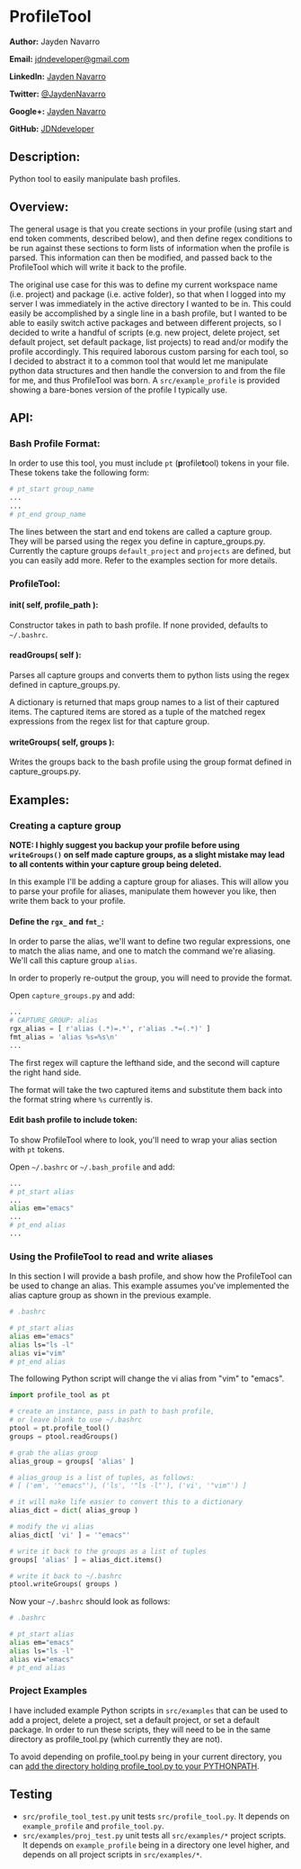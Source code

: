 ProfileTool
========================

**Author:** Jayden Navarro

**Email:** jdndeveloper@gmail.com

**LinkedIn:** [Jayden Navarro](https://www.linkedin.com/in/jaydennavarro)

**Twitter:** [@JaydenNavarro](https://twitter.com/JaydenNavarro)

**Google+:** [Jayden Navarro](https://plus.google.com/u/0/+JaydenNavarro/posts)

**GitHub:** [JDNdeveloper](http://www.github.com/JDNdeveloper)

## Description:

Python tool to easily manipulate bash profiles.

## Overview:

The general usage is that you create sections in your profile (using start and end token comments, described below), and then define regex conditions to be run against these sections to form lists of information when the profile is parsed. This information can then be modified, and passed back to the ProfileTool which will write it back to the profile.

The original use case for this was to define my current workspace name (i.e. project) and package (i.e. active folder), so that when I logged into my server I was immediately in the active directory I wanted to be in. This could easily be accomplished by a single line in a bash profile, but I wanted to be able to easily switch active packages and between different projects, so I decided to write a handful of scripts (e.g. new project, delete project, set default project, set default package, list projects) to read and/or modify the profile accordingly. This required laborous custom parsing for each tool, so I decided to abstract it to a common tool that would let me manipulate python data structures and then handle the conversion to and from the file for me, and thus ProfileTool was born. A `src/example_profile` is provided showing a bare-bones version of the profile I typically use.

## API:

### Bash Profile Format:

In order to use this tool, you must include `pt` (**p**rofile**t**ool) tokens in your file. These tokens take the following form:

```bash
# pt_start group_name
...
...
# pt_end group_name
```

The lines between the start and end tokens are called a capture group. They will be parsed using the regex you define in capture_groups.py. Currently the capture groups `default_project` and `projects` are defined, but you can easily add more. Refer to the examples section for more details.

### ProfileTool:

#### __init__( self, profile_path ):
Constructor takes in path to bash profile. If none provided, defaults to `~/.bashrc`.

#### readGroups( self ):
Parses all capture groups and converts them to python lists using the regex defined in capture_groups.py.

A dictionary is returned that maps group names to a list of their captured items. The captured items are stored as a tuple of the matched regex expressions from the regex list for that capture group.

#### writeGroups( self, groups ):
Writes the groups back to the bash profile using the group format defined in capture_groups.py.

## Examples:

### Creating a capture group

**NOTE: I highly suggest you backup your profile before using `writeGroups()` on self made capture groups, as a slight mistake may lead to all contents within your capture group being deleted.**

In this example I'll be adding a capture group for aliases. This will allow you to parse your profile for aliases, manipulate them however you like, then write them back to your profile.

#### Define the `rgx_` and `fmt_`:

In order to parse the alias, we'll want to define two regular expressions, one to match the alias name, and one to match the command we're aliasing. We'll call this capture group `alias`.

In order to properly re-output the group, you will need to provide the format.

Open `capture_groups.py` and add:

```python
...
# CAPTURE_GROUP: alias
rgx_alias = [ r'alias (.*)=.*', r'alias .*=(.*)' ]
fmt_alias = 'alias %s=%s\n'
...
```

The first regex will capture the lefthand side, and the second will capture the right hand side.

The format will take the two captured items and substitute them back into the format string where `%s` currently is.

#### Edit bash profile to include token:

To show ProfileTool where to look, you'll need to wrap your alias section with `pt` tokens.

Open `~/.bashrc` or `~/.bash_profile` and add:

```bash
...
# pt_start alias
...
alias em="emacs"
...
# pt_end alias
...
```

### Using the ProfileTool to read and write aliases

In this section I will provide a bash profile, and show how the ProfileTool can be used to change an alias. This example assumes you've implemented the alias capture group as shown in the previous example.

```bash
# .bashrc

# pt_start alias
alias em="emacs"
alias ls="ls -l"
alias vi="vim"
# pt_end alias
```

The following Python script will change the vi alias from "vim" to "emacs".

```python
import profile_tool as pt

# create an instance, pass in path to bash profile,
# or leave blank to use ~/.bashrc
ptool = pt.profile_tool()
groups = ptool.readGroups()

# grab the alias group
alias_group = groups[ 'alias' ]

# alias_group is a list of tuples, as follows:
# [ ('em', '"emacs"'), ('ls', '"ls -l"'), ('vi', '"vim"') ]

# it will make life easier to convert this to a dictionary
alias_dict = dict( alias_group )

# modify the vi alias
alias_dict[ 'vi' ] = '"emacs"'

# write it back to the groups as a list of tuples
groups[ 'alias' ] = alias_dict.items()

# write it back to ~/.bashrc
ptool.writeGroups( groups )
```

Now your `~/.bashrc` should look as follows:

```bash
# .bashrc

# pt_start alias
alias em="emacs"
alias ls="ls -l"
alias vi="emacs"
# pt_end alias
```

### Project Examples

I have included example Python scripts in `src/examples` that can be used to add a project, delete a project, set a default project, or set a default package. In order to run these scripts, they will need to be in the same directory as profile_tool.py (which currently they are not).

To avoid depending on profile_tool.py being in your current directory, you can [add the directory holding profile_tool.py to your PYTHONPATH](http://stackoverflow.com/a/3402176/903996).

## Testing

* `src/profile_tool_test.py` unit tests `src/profile_tool.py`. It depends on `example_profile` and `profile_tool.py`.
* `src/examples/proj_test.py` unit tests all `src/examples/*` project scripts. It depends on `example_profile` being in a directory one level higher, and depends on all project scripts in `src/examples/*`.
